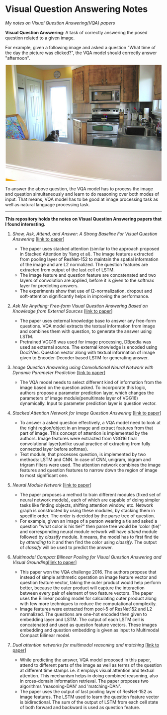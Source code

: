# Visual Question Answering Notes
*My notes on Visual Question Answering(VQA) papers*

**Visual Question Answering**: 
A task of correctly answering the posed question related to a given image.

For example, given a following image and asked a question "What time of the day the picture was clicked?", the VQA model should correctly answer "afternoon".

![alt text](./mscoco-18802.png)

To answer the above question, the VQA model has to process the image and question simultaneously and learn to do reasoning over both modes of input. That means, VQA model has to be good at image processing task as well as natural language processing task.

---

**This repository holds the notes on Visual Question Answering papers that I found interesting.**

1.  *Show, Ask, Attend, and Answer: A Strong Baseline For Visual Question Answering* [[link to paper](https://arxiv.org/pdf/1704.03162.pdf)]
    * The paper uses stacked attention (similar to the approach proposed in Stacked Attention by Yang et al). The image features extracted from pooling layer of ResNet-152 to maintain the spatial information of the image and are L2 normalized. The question features are extracted from output of the last cell of LSTM.
    * The image feature and question feature are concatenated and two layers of convolution are applied, before it is given to the softmax layer for predicting answers.
    * The experiments show that use of l2-normalization, dropout and soft-attention significantly helps in improving the performance.

1.  *Ask Me Anything: Free-form Visual Question Answering Based on Knowledge from External Sources* [[link to paper](http://www.cv-foundation.org/openaccess/content_cvpr_2016/papers/Wu_Ask_Me_Anything_CVPR_2016_paper.pdf)]
    * The paper uses external knowledge base to answer any free-form questions. VQA model extracts the textual information from image and combines them with question, to generate the answer using LSTM.
    * Pretrained VGG16 was used for image processing, DBpedia was used as external source. The external knowledge is encoded using Doc2Vec. Question vector along with textual information of image given to Encoder-Decoder based LSTM for generating answer.

1.  *Image Question Answering using Convolutional Neural Network with Dynamic Parameter Prediction* [[link to paper](http://www.cv-foundation.org/openaccess/content_cvpr_2016/papers/Noh_Image_Question_Answering_CVPR_2016_paper.pdf)]
    * The VQA model needs to select different kind of information from the image based on the question asked. To incorporate this logic, authors propose a parameter prediction layer, which changes the parameters of image module(penultimate layer of VGG16) dynamically. Input to parameter prediction layer is question vector.

1.   *Stacked Attention Network for Image Question Answering* [[link to paper](http://www.cv-foundation.org/openaccess/content_cvpr_2016/papers/Yang_Stacked_Attention_Networks_CVPR_2016_paper.pdf)]
     * To answer a asked question effectively, a VQA model need to look at the right region/object in an image and extract features from that part of image. This concept of attention is implemented by the authors. Image features were extracted from VGG16 final convolutional layer(unlike usual practice of extracting from fully connected layer before softmax). 
     * Text module, that processes question, is implemented by two methods: LSTM and CNN. In case of CNN, unigram, bigram and trigram filters were used. The attention network combines the image features and question features to narrow down the region of image to most significant one.

1.  *Neural Module Network* [[link to paper](https://arxiv.org/pdf/1511.02799.pdf)]    
    * The paper proposes a method to train different modules (fixed set of neural network models), each of which are capable of doing simpler tasks like finding objects, shifting attention window, etc. Network graph is constructed by using these modules, by stacking them in specific order. The order is decided by the parse tree of question.
    * For example, given an image of a person wearing a tie and asked a question "what color is his tie?" then parse tree would be 'color (tie)' and corresponding neural module network will have *attend* module followed by *classify* module. It means, the model has to first find tie by *attending* to it and then find the color using *classify*. The output of *classify* will be used to predict the answer.

1.  *Multimodal Compact Bilinear Pooling for Visual Question Answering and Visual Grounding*[[link to paper](https://arxiv.org/pdf/1606.01847.pdf)]
    * This paper won the VQA challenge 2016. The authors propose that instead of simple arithmetic operation on image feature vector and question feature vector, taking the outer product would help perform better, because the outer product will capture the interaction between every pair of element of two feature vectors. The paper uses the Bilinear pooling model for calculating outer product along with few more techniques to reduce the computational complexity.
    * Image features were extracted from pool-5 of ResNet152 and L2 normalized. The questions are one-hot encoded then given to embedding layer and LSTM. The output of each LSTM cell is concatenated and used as question feature vectors. These images embedding and question embedding is given as input to Multimodal Compact Bilinear model.

1.  *Dual attention networks for multimodal reasoning and matching* [[link to paper](https://arxiv.org/pdf/1611.00471.pdf)] 
    * While predicting the answer, VQA model proposed in this paper, attend to different parts of the image as well as terms of the question at different time stamps i.e. it employs visual attention and textual attention. This mechanism helps in doing combined reasoning, also in cross-domain information retrieval. The paper proposes two algorithms 'reasoning-DAN' and 'matching-DAN'.
    * The paper uses the output of last pooling layer of ResNet-152 as image features. The LSTM used to learn the question feature vector is bidirectional. The sum of the output of LSTM from each cell state of both forward and backward is used as question feature.

